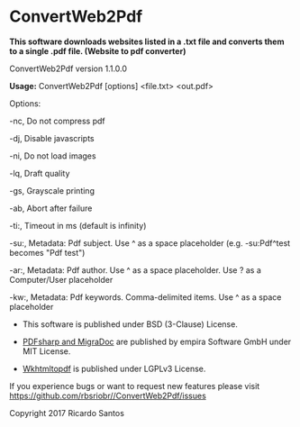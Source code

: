# ConvertWeb2Pdf

**This software downloads websites listed in a .txt file and converts them to a single .pdf file. (Website to pdf converter)**

ConvertWeb2Pdf version 1.1.0.0

  **Usage:** ConvertWeb2Pdf [options] <file.txt> <out.pdf>

Options:

  -nc, Do not compress pdf
  
  -dj, Disable javascripts
  
  -ni, Do not load images
  
  -lq, Draft quality
  
  -gs, Grayscale printing
  
  -ab, Abort after failure
  
  -ti:, Timeout in ms (default is infinity)
  
  -su:, Metadata: Pdf subject. Use ^ as a space placeholder (e.g. -su:Pdf^test becomes "Pdf test")
  
  -ar:, Metadata: Pdf author. Use ^ as a space placeholder. Use ? as a Computer/User placeholder
  
  -kw:, Metadata: Pdf keywords. Comma-delimited items. Use ^ as a space placeholder

  * This software is published under BSD (3-Clause) License.

  * [PDFsharp and MigraDoc](http://www.pdfsharp.net/ "http://www.pdfsharp.net/") are published by empira Software GmbH under MIT License.
  
  
  * [Wkhtmltopdf](https://wkhtmltopdf.org/ "https://wkhtmltopdf.org/") is published under LGPLv3 License.
  
  If you experience bugs or want to request new features please visit
  <https://github.com/rbsriobr//ConvertWeb2Pdf/issues>

  Copyright 2017 Ricardo Santos
